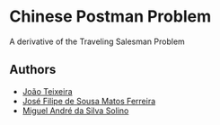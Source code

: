 # Chinese Postman Problem
A derivative of the Traveling Salesman Problem

## Authors
* [João Teixeira](https://github.com/jtexeira)
* [José Filipe de Sousa Matos Ferreira](https://github.com/JoseFilipeFerreira)
* [Miguel André da Silva Solino](https://github.com/Manilator)
